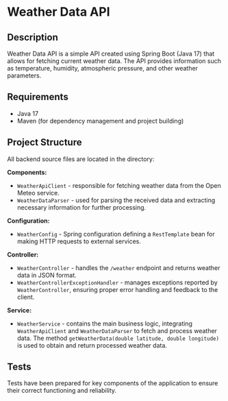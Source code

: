 # Weather Data API

## Description

Weather Data API is a simple API created using Spring Boot (Java 17) that allows for fetching current weather data. The API provides information such as temperature, humidity, atmospheric pressure, and other weather parameters.

## Requirements

- Java 17
- Maven (for dependency management and project building)

## Project Structure

All backend source files are located in the directory:

**Components:**
- `WeatherApiClient` - responsible for fetching weather data from the Open Meteo service.
- `WeatherDataParser` - used for parsing the received data and extracting necessary information for further processing.

**Configuration:**
- `WeatherConfig` - Spring configuration defining a `RestTemplate` bean for making HTTP requests to external services.

**Controller:**
- `WeatherController` - handles the `/weather` endpoint and returns weather data in JSON format.
- `WeatherControllerExceptionHandler` - manages exceptions reported by `WeatherController`, ensuring proper error handling and feedback to the client.

**Service:**
- `WeatherService` - contains the main business logic, integrating `WeatherApiClient` and `WeatherDataParser` to fetch and process weather data. The method `getWeatherData(double latitude, double longitude)` is used to obtain and return processed weather data.

## Tests
Tests have been prepared for key components of the application to ensure their correct functioning and reliability.
